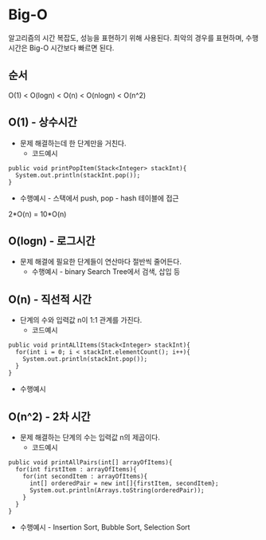 Big-O
=============
알고리즘의 시간 복잡도, 성능을 표현하기 위해 사용된다.
최악의 경우를 표현하며, 수행시간은 Big-O 시간보다 빠르면 된다.

순서
-------------
O(1) < O(logn) < O(n) < O(nlogn) < O(n^2)


O(1) - 상수시간
-------------
* 문제 해결하는데 한 단계만을 거친다.
  * 코드예시
```
public void printPopItem(Stack<Integer> stackInt){
  System.out.println(stackInt.pop());
}
```

* 수행예시
  \- 스택에서 push, pop
  \- hash 테이블에 접근

2\*O(n) = 10\*O(n)

O(logn) - 로그시간
-------------
* 문제 해결에 필요한 단계들이 연산마다 절반씩 줄어든다.
  * 수행예시
  \- binary Search Tree에서 검색, 삽입 등



O(n) - 직선적 시간
-------------
* 단계의 수와 입력값 n이 1:1 관계를 가진다.
  * 코드예시
```
public void printALlItems(Stack<Integer> stackInt){
  for(int i = 0; i < stackInt.elementCount(); i++){
    System.out.println(stackInt.pop());
  }
}
```

  * 수행예시

O(n^2) - 2차 시간
-------------
* 문제 해결하는 단계의 수는 입력값 n의 제곱이다.
  * 코드예시
```
public void printAllPairs(int[] arrayOfItems){
  for(int firstItem : arrayOfItems){
    for(int secondItem : arrayOfItems){
      int[] orderedPair = new int[]{firstItem, secondItem};
      System.out.println(Arrays.toString(orderedPair));
    }
  }
}
```

  * 수행예시
  \- Insertion Sort, Bubble Sort, Selection Sort
